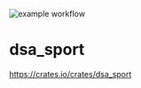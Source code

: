 ![example workflow](https://github.com/kkroy22/dsa_sport/actions/workflows/rust.yml/badge.svg)

# dsa_sport
https://crates.io/crates/dsa_sport
